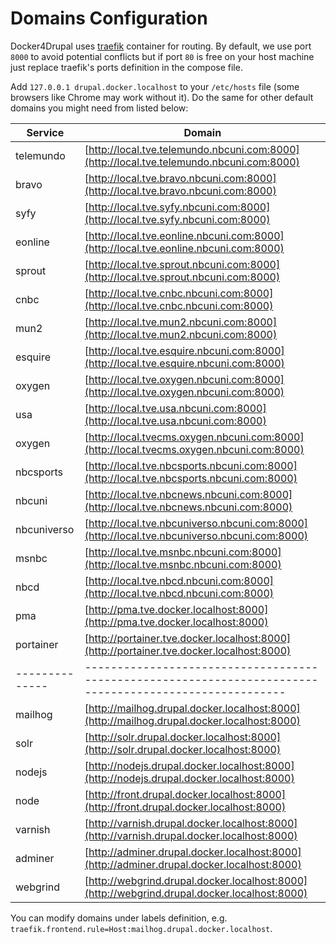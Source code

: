 # Domains Configuration

Docker4Drupal uses [traefik](https://hub.docker.com/_/traefik/) container for routing. By default, we use port `8000` to avoid potential conflicts but if port `80` is free on your host machine just replace traefik's ports definition in the compose file.

Add `127.0.0.1 drupal.docker.localhost` to your `/etc/hosts` file (some browsers like Chrome may work without it). Do the same for other default domains you might need from listed below:  

| Service      | Domain                                                                                                |
| ------------ | ------------------------------------------------------------------------------------------------------|
| telemundo    | [http://local.tve.telemundo.nbcuni.com:8000](http://local.tve.telemundo.nbcuni.com:8000)              |
| bravo        | [http://local.tve.bravo.nbcuni.com:8000](http://local.tve.bravo.nbcuni.com:8000)                      |
| syfy         | [http://local.tve.syfy.nbcuni.com:8000](http://local.tve.syfy.nbcuni.com:8000)                        |
| eonline      | [http://local.tve.eonline.nbcuni.com:8000](http://local.tve.eonline.nbcuni.com:8000)                  |
| sprout       | [http://local.tve.sprout.nbcuni.com:8000](http://local.tve.sprout.nbcuni.com:8000)                    |
| cnbc         | [http://local.tve.cnbc.nbcuni.com:8000](http://local.tve.cnbc.nbcuni.com:8000)                        |
| mun2         | [http://local.tve.mun2.nbcuni.com:8000](http://local.tve.mun2.nbcuni.com:8000)                        |
| esquire      | [http://local.tve.esquire.nbcuni.com:8000](http://local.tve.esquire.nbcuni.com:8000)                  |
| oxygen       | [http://local.tve.oxygen.nbcuni.com:8000](http://local.tve.oxygen.nbcuni.com:8000)                    |
| usa          | [http://local.tve.usa.nbcuni.com:8000](http://local.tve.usa.nbcuni.com:8000)                          |
| oxygen       | [http://local.tvecms.oxygen.nbcuni.com:8000](http://local.tvecms.oxygen.nbcuni.com:8000)              |
| nbcsports    | [http://local.tve.nbcsports.nbcuni.com:8000](http://local.tve.nbcsports.nbcuni.com:8000)              |
| nbcuni       | [http://local.tve.nbcnews.nbcuni.com:8000](http://local.tve.nbcnews.nbcuni.com:8000)                  |
| nbcuniverso  | [http://local.tve.nbcuniverso.nbcuni.com:8000](http://local.tve.nbcuniverso.nbcuni.com:8000)          |
| msnbc        | [http://local.tve.msnbc.nbcuni.com:8000](http://local.tve.msnbc.nbcuni.com:8000)                      |
| nbcd         | [http://local.tve.nbcd.nbcuni.com:8000](http://local.tve.nbcd.nbcuni.com:8000)                        |
| pma          | [http://pma.tve.docker.localhost:8000](http://pma.tve.docker.localhost:8000)                          |
| portainer    | [http://portainer.tve.docker.localhost:8000](http://portainer.tve.docker.localhost:8000)              |
|--------------|-------------------------------------------------------------------------------------------------------|
| mailhog      | [http://mailhog.drupal.docker.localhost:8000](http://mailhog.drupal.docker.localhost:8000)            |
| solr         | [http://solr.drupal.docker.localhost:8000](http://solr.drupal.docker.localhost:8000)                  |
| nodejs       | [http://nodejs.drupal.docker.localhost:8000](http://nodejs.drupal.docker.localhost:8000)              |
| node         | [http://front.drupal.docker.localhost:8000](http://front.drupal.docker.localhost:8000)                |
| varnish      | [http://varnish.drupal.docker.localhost:8000](http://varnish.drupal.docker.localhost:8000)            |
| adminer      | [http://adminer.drupal.docker.localhost:8000](http://adminer.drupal.docker.localhost:8000)            |
| webgrind     | [http://webgrind.drupal.docker.localhost:8000](http://webgrind.drupal.docker.localhost:8000)          |

You can modify domains under labels definition, e.g. `traefik.frontend.rule=Host:mailhog.drupal.docker.localhost`.
